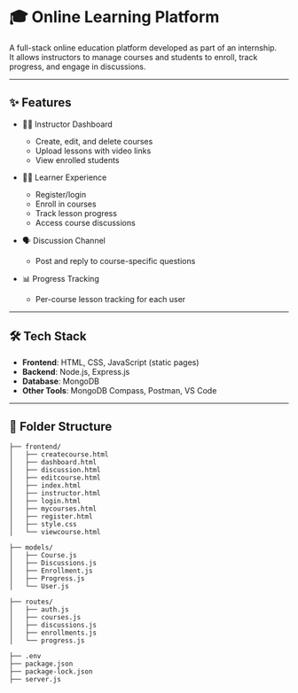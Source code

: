 # 🎓 Online Learning Platform

A full-stack online education platform developed as part of an internship.  
It allows instructors to manage courses and students to enroll, track progress, and engage in discussions.

---

## ✨ Features

- 👩‍🏫 Instructor Dashboard
  - Create, edit, and delete courses
  - Upload lessons with video links
  - View enrolled students

- 👨‍🎓 Learner Experience
  - Register/login
  - Enroll in courses
  - Track lesson progress
  - Access course discussions

- 🗣️ Discussion Channel
  - Post and reply to course-specific questions

- 📊 Progress Tracking
  - Per-course lesson tracking for each user

---

## 🛠️ Tech Stack

- **Frontend**: HTML, CSS, JavaScript (static pages)
- **Backend**: Node.js, Express.js
- **Database**: MongoDB
- **Other Tools**: MongoDB Compass, Postman, VS Code

---

## 📁 Folder Structure

```plaintext
├── frontend/
│   ├── createcourse.html
│   ├── dashboard.html
│   ├── discussion.html
│   ├── editcourse.html
│   ├── index.html
│   ├── instructor.html
│   ├── login.html
│   ├── mycourses.html
│   ├── register.html
│   ├── style.css
│   └── viewcourse.html

├── models/
│   ├── Course.js
│   ├── Discussions.js
│   ├── Enrollment.js
│   ├── Progress.js
│   └── User.js

├── routes/
│   ├── auth.js
│   ├── courses.js
│   ├── discussions.js
│   ├── enrollments.js
│   └── progress.js

├── .env
├── package.json
├── package-lock.json
├── server.js
